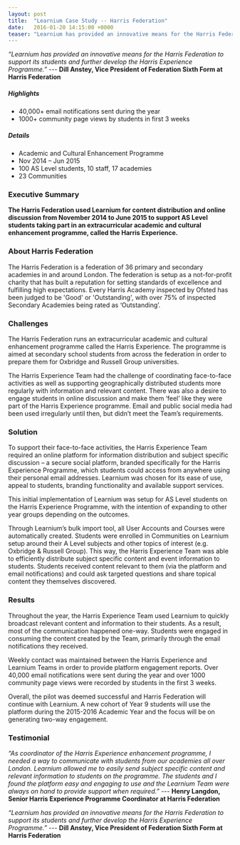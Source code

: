 ```yaml
---
layout: post
title:  "Learnium Case Study -- Harris Federation"
date:   2016-01-20 14:15:00 +0000
teaser: "Learnium has provided an innovative means for the Harris Federation to support its students and further develop the Harris Experience Programme.” Dill Anstey, Vice President of Federation Sixth Form at Harris Federation
---
```

*“Learnium has provided an innovative means for the Harris Federation to support its students and further develop the Harris Experience Programme.”* ---
**Dill Anstey, Vice President of Federation Sixth Form at Harris Federation**

##### Highlights
 - 40,000+ email notifications sent during the year
 - 1000+ community page views by students in first 3 weeks

##### Details
 - Academic and Cultural Enhancement Programme
 - Nov 2014 – Jun 2015
 - 100 AS Level students, 10 staff, 17 academies
 - 23 Communities

### Executive Summary
**The Harris Federation used Learnium for content distribution and online discussion from November 2014 to June 2015 to support AS Level students taking part in an extracurricular academic and cultural enhancement programme, called the Harris Experience.**

### About Harris Federation
The Harris Federation is a federation of 36 primary and secondary academies in and around London.  The federation is setup as a not-for-profit charity that has built a reputation for setting standards of excellence and fulfilling high expectations.  Every Harris Academy inspected by Ofsted has been judged to be 'Good' or 'Outstanding', with over 75% of inspected Secondary Academies being rated as ‘Outstanding’.

### Challenges
The Harris Federation runs an extracurricular academic and cultural enhancement programme called the Harris Experience.  The programme is aimed at secondary school students from across the federation in order to prepare them for Oxbridge and Russell Group universities.

The Harris Experience Team had the challenge of coordinating face-to-face activities as well as supporting geographically distributed students more regularly with information and relevant content.  There was also a desire to engage students in online discussion and make them ‘feel’ like they were part of the Harris Experience programme.  Email and public social media had been used irregularly until then, but didn’t meet the Team’s requirements.

### Solution
To support their face-to-face activities, the Harris Experience Team required an online platform for information distribution and subject specific discussion – a secure social platform, branded specifically for the Harris Experience Programme, which students could access from anywhere using their personal email addresses.  Learnium was chosen for its ease of use, appeal to students, branding functionality and available support services.

This initial implementation of Learnium was setup for AS Level students on the Harris Experience Programme, with the intention of expanding to other year groups depending on the outcomes.

Through Learnium’s bulk import tool, all User Accounts and Courses were automatically created.  Students were enrolled in Communities on Learnium setup around their A Level subjects and other topics of interest (e.g. Oxbridge & Russell Group).  This way, the Harris Experience Team was able to efficiently distribute subject specific content and event information to students.  Students received content relevant to them (via the platform and email notifications) and could ask targeted questions and share topical content they themselves discovered.

### Results
Throughout the year, the Harris Experience Team used Learnium to quickly broadcast relevant content and information to their students.  As a result, most of the communication happened one-way.  Students were engaged in consuming the content created by the Team, primarily through the email notifications they received.

Weekly contact was maintained between the Harris Experience and Learnium Teams in order to provide platform engagement reports.  Over 40,000 email notifications were sent during the year and over 1000 community page views were recorded by students in the first 3 weeks.

Overall, the pilot was deemed successful and Harris Federation will continue with Learnium. A new cohort of Year 9 students will use the platform during the 2015-2016 Academic Year and the focus will be on generating two-way engagement.

### Testimonial
*“As coordinator of the Harris Experience enhancement programme, I needed a way to communicate with students from our academies all over London.  Learnium allowed me to easily send subject specific content and relevant information to students on the programme. The students and I found the platform easy and engaging to use and the Learnium Team were always on hand to provide support when required.”* --- 
**Henry Langdon, Senior Harris Experience Programme Coordinator at Harris Federation**

*“Learnium has provided an innovative means for the Harris Federation to support its students and further develop the Harris Experience Programme.”* ---
**Dill Anstey, Vice President of Federation Sixth Form at Harris Federation**
